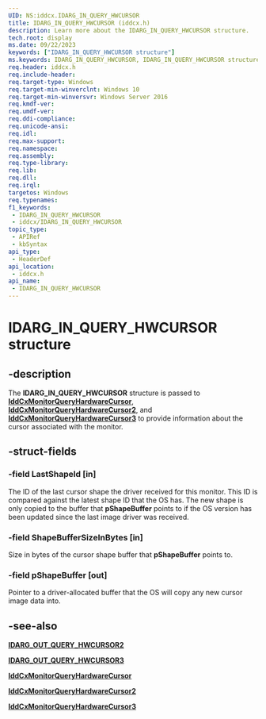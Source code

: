 ```yaml
---
UID: NS:iddcx.IDARG_IN_QUERY_HWCURSOR
title: IDARG_IN_QUERY_HWCURSOR (iddcx.h)
description: Learn more about the IDARG_IN_QUERY_HWCURSOR structure.
tech.root: display
ms.date: 09/22/2023
keywords: ["IDARG_IN_QUERY_HWCURSOR structure"]
ms.keywords: IDARG_IN_QUERY_HWCURSOR, IDARG_IN_QUERY_HWCURSOR structure [Display Devices], PIDARG_IN_QUERY_HWCURSOR, PIDARG_IN_QUERY_HWCURSOR structure pointer [Display Devices], display.idarg_in_query_hwcursor, iddcx/IDARG_IN_QUERY_HWCURSOR, iddcx/PIDARG_IN_QUERY_HWCURSOR
req.header: iddcx.h
req.include-header: 
req.target-type: Windows
req.target-min-winverclnt: Windows 10
req.target-min-winversvr: Windows Server 2016
req.kmdf-ver: 
req.umdf-ver: 
req.ddi-compliance: 
req.unicode-ansi: 
req.idl: 
req.max-support: 
req.namespace: 
req.assembly: 
req.type-library: 
req.lib: 
req.dll: 
req.irql: 
targetos: Windows
req.typenames: 
f1_keywords:
 - IDARG_IN_QUERY_HWCURSOR
 - iddcx/IDARG_IN_QUERY_HWCURSOR
topic_type:
 - APIRef
 - kbSyntax
api_type:
 - HeaderDef
api_location:
 - iddcx.h
api_name:
 - IDARG_IN_QUERY_HWCURSOR
---
```


# IDARG_IN_QUERY_HWCURSOR structure

## -description

The **IDARG_IN_QUERY_HWCURSOR** structure is passed to [**IddCxMonitorQueryHardwareCursor**](nf-iddcx-iddcxmonitorqueryhardwarecursor.md), [**IddCxMonitorQueryHardwareCursor2**](nf-iddcx-iddcxmonitorqueryhardwarecursor2.md), and [**IddCxMonitorQueryHardwareCursor3**](nf-iddcx-iddcxmonitorqueryhardwarecursor3.md)
 to provide information about the cursor associated with the monitor.

## -struct-fields

### -field LastShapeId [in]

The ID of the last cursor shape the driver received for this monitor. This ID is compared against the latest shape ID that the OS has. The new shape is only copied to the buffer that **pShapeBuffer** points to if the OS version has been updated since the last image driver was received.

### -field ShapeBufferSizeInBytes [in]

Size in bytes of the cursor shape buffer that **pShapeBuffer** points to.

### -field pShapeBuffer [out]

Pointer to a driver-allocated buffer that the OS will copy any new cursor image data into.

## -see-also

[**IDARG_OUT_QUERY_HWCURSOR2**](ns-iddcx-idarg_out_query_hwcursor2.md)

[**IDARG_OUT_QUERY_HWCURSOR3**](ns-iddcx-idarg_out_query_hwcursor3.md)

[**IddCxMonitorQueryHardwareCursor**](nf-iddcx-iddcxmonitorqueryhardwarecursor.md)

[**IddCxMonitorQueryHardwareCursor2**](nf-iddcx-iddcxmonitorqueryhardwarecursor2.md)

[**IddCxMonitorQueryHardwareCursor3**](nf-iddcx-iddcxmonitorqueryhardwarecursor3.md)
